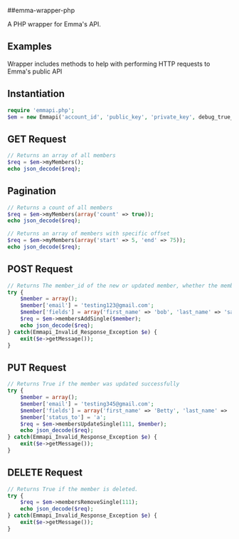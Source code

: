 ##emma-wrapper-php

A PHP wrapper for Emma's API.

## Examples
Wrapper includes methods to help with performing HTTP requests to Emma's public API

## Instantiation
```php
require 'emmapi.php';
$em = new Emmapi('account_id', 'public_key', 'private_key', debug_true_or_false);
```

## GET Request
```php
// Returns an array of all members
$req = $em->myMembers();
echo json_decode($req);
```

## Pagination
```php
// Returns a count of all members
$req = $em->myMembers(array('count' => true));
echo json_decode($req);
```

```php
// Returns an array of members with specific offset
$req = $em->myMembers(array('start' => 5, 'end' => 75));
echo json_decode($req);
```

## POST Request
```php
// Returns The member_id of the new or updated member, whether the member was added or an existing member was updated, and the status of the member. The status will be reported as ‘a’ (active), ‘e’ (error), or ‘o’ (optout).
try {
	$member = array();
	$member['email'] = 'testing123@gmail.com';
	$member['fields'] = array('first_name' => 'bob', 'last_name' => 'saget');
	$req = $em->membersAddSingle($member);
	echo json_decode($req);
} catch(Emmapi_Invalid_Response_Exception $e) {
	exit($e->getMessage());
}

```

## PUT Request
```php
// Returns True if the member was updated successfully
try {
	$member = array();
	$member['email'] = 'testing345@gmail.com';
	$member['fields'] = array('first_name' => 'Betty', 'last_name' => 'Sue');
	$member['status_to'] = 'a';
	$req = $em->membersUpdateSingle(111, $member);
	echo json_decode($req);
} catch(Emmapi_Invalid_Response_Exception $e) {
	exit($e->getMessage());
}
```

## DELETE Request
```php
// Returns True if the member is deleted.
try {
	$req = $em->membersRemoveSingle(111);
	echo json_decode($req);
} catch(Emmapi_Invalid_Response_Exception $e) {
	exit($e->getMessage());
}
```